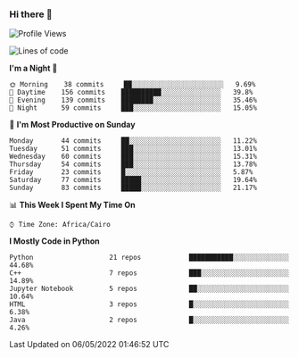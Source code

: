 ### Hi there 👋

<!--
**AMR-KELEG/AMR-KELEG** is a ✨ _special_ ✨ repository because its `README.md` (this file) appears on your GitHub profile.

Here are some ideas to get you started:

- 🔭 I’m currently working on ...
- 🌱 I’m currently learning ...
- 👯 I’m looking to collaborate on ...
- 🤔 I’m looking for help with ...
- 💬 Ask me about ...
- 📫 How to reach me: ...
- 😄 Pronouns: ...
- ⚡ Fun fact: ...
-->

<!--START_SECTION:waka-->
![Profile Views](http://img.shields.io/badge/Profile%20Views-6-blue)

![Lines of code](https://img.shields.io/badge/From%20Hello%20World%20I%27ve%20Written-2%20Million%20lines%20of%20code-blue)

**I'm a Night 🦉** 

```text
🌞 Morning    38 commits     ██░░░░░░░░░░░░░░░░░░░░░░░   9.69% 
🌆 Daytime    156 commits    ██████████░░░░░░░░░░░░░░░   39.8% 
🌃 Evening    139 commits    ████████░░░░░░░░░░░░░░░░░   35.46% 
🌙 Night      59 commits     ███░░░░░░░░░░░░░░░░░░░░░░   15.05%

```
📅 **I'm Most Productive on Sunday** 

```text
Monday       44 commits     ██░░░░░░░░░░░░░░░░░░░░░░░   11.22% 
Tuesday      51 commits     ███░░░░░░░░░░░░░░░░░░░░░░   13.01% 
Wednesday    60 commits     ███░░░░░░░░░░░░░░░░░░░░░░   15.31% 
Thursday     54 commits     ███░░░░░░░░░░░░░░░░░░░░░░   13.78% 
Friday       23 commits     █░░░░░░░░░░░░░░░░░░░░░░░░   5.87% 
Saturday     77 commits     █████░░░░░░░░░░░░░░░░░░░░   19.64% 
Sunday       83 commits     █████░░░░░░░░░░░░░░░░░░░░   21.17%

```


📊 **This Week I Spent My Time On** 

```text
⌚︎ Time Zone: Africa/Cairo

```

**I Mostly Code in Python** 

```text
Python                   21 repos            ███████████░░░░░░░░░░░░░░   44.68% 
C++                      7 repos             ███░░░░░░░░░░░░░░░░░░░░░░   14.89% 
Jupyter Notebook         5 repos             ██░░░░░░░░░░░░░░░░░░░░░░░   10.64% 
HTML                     3 repos             █░░░░░░░░░░░░░░░░░░░░░░░░   6.38% 
Java                     2 repos             █░░░░░░░░░░░░░░░░░░░░░░░░   4.26%

```



 Last Updated on 06/05/2022 01:46:52 UTC
<!--END_SECTION:waka-->
